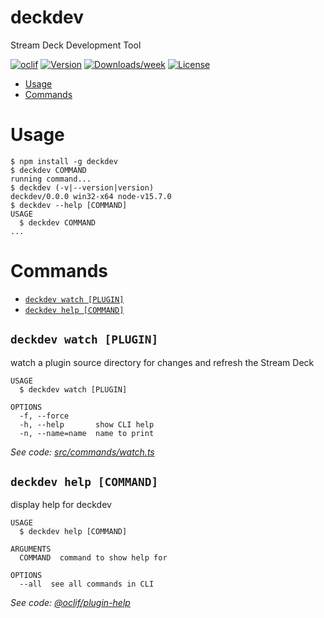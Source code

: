 # deckdev

Stream Deck Development Tool

[![oclif](https://img.shields.io/badge/cli-oclif-brightgreen.svg)](https://oclif.io)
[![Version](https://img.shields.io/npm/v/deckdev.svg)](https://npmjs.org/package/deckdev)
[![Downloads/week](https://img.shields.io/npm/dw/deckdev.svg)](https://npmjs.org/package/deckdev)
[![License](https://img.shields.io/npm/l/deckdev.svg)](https://github.com/hhaidar/deckdev/blob/master/package.json)

<!-- toc -->

- [Usage](#usage)
- [Commands](#commands)
<!-- tocstop -->

# Usage

<!-- usage -->

```sh-session
$ npm install -g deckdev
$ deckdev COMMAND
running command...
$ deckdev (-v|--version|version)
deckdev/0.0.0 win32-x64 node-v15.7.0
$ deckdev --help [COMMAND]
USAGE
  $ deckdev COMMAND
...
```

<!-- usagestop -->

# Commands

<!-- commands -->

- [`deckdev watch [PLUGIN]`](#deckdev-watch-plugin)
- [`deckdev help [COMMAND]`](#deckdev-help-command)

## `deckdev watch [PLUGIN]`

watch a plugin source directory for changes and refresh the Stream Deck

```
USAGE
  $ deckdev watch [PLUGIN]

OPTIONS
  -f, --force
  -h, --help       show CLI help
  -n, --name=name  name to print
```

_See code: [src/commands/watch.ts](https://github.com/hhaidar/deckdev/blob/v0.0.0/src/commands/watch.ts)_

## `deckdev help [COMMAND]`

display help for deckdev

```
USAGE
  $ deckdev help [COMMAND]

ARGUMENTS
  COMMAND  command to show help for

OPTIONS
  --all  see all commands in CLI
```

_See code: [@oclif/plugin-help](https://github.com/oclif/plugin-help/blob/v3.2.2/src/commands/help.ts)_

<!-- commandsstop -->
